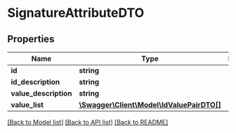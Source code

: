 # SignatureAttributeDTO

## Properties
Name | Type | Description | Notes
------------ | ------------- | ------------- | -------------
**id** | **string** |  | [optional] 
**id_description** | **string** |  | [optional] 
**value_description** | **string** |  | [optional] 
**value_list** | [**\Swagger\Client\Model\IdValuePairDTO[]**](IdValuePairDTO.md) |  | [optional] 

[[Back to Model list]](../README.md#documentation-for-models) [[Back to API list]](../README.md#documentation-for-api-endpoints) [[Back to README]](../README.md)


